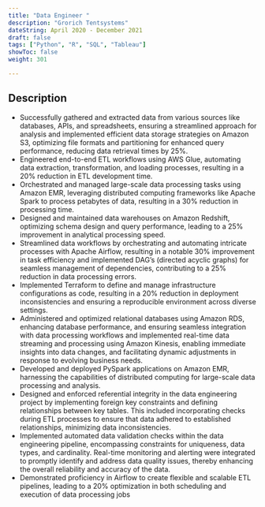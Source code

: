 ```yaml
---
title: "Data Engineer "
description: "Grorich Tentsystems"
dateString: April 2020 - December 2021
draft: false
tags: ["Python", "R", "SQL", "Tableau"]
showToc: false
weight: 301

--- 
```


## Description
- Successfully gathered and extracted data from various sources like databases, APIs, and spreadsheets, ensuring a streamlined approach for analysis and implemented efficient data storage strategies on Amazon S3, optimizing file formats and partitioning for enhanced query performance, reducing data retrieval times by 25%.
- Engineered end-to-end ETL workflows using AWS Glue, automating data extraction, transformation, and loading processes, resulting in a 20% reduction in ETL development time.
- Orchestrated and managed large-scale data processing tasks using Amazon EMR, leveraging distributed computing frameworks like Apache Spark to process petabytes of data, resulting in a 30% reduction in processing time.
- Designed and maintained data warehouses on Amazon Redshift, optimizing schema design and query performance, leading to a 25% improvement in analytical processing speed.
- Streamlined data workflows by orchestrating and automating intricate processes with Apache Airflow, resulting in a notable 30% improvement in task efficiency and implemented DAG’s (directed acyclic graphs) for seamless management of dependencies, contributing to a 25% reduction in data processing errors.
- Implemented Terraform to define and manage infrastructure configurations as code, resulting in a 20% reduction in deployment inconsistencies and ensuring a reproducible environment across diverse settings.
- Administered and optimized relational databases using Amazon RDS, enhancing database performance, and ensuring seamless integration with data processing workflows and implemented real-time data streaming and processing using Amazon Kinesis, enabling immediate insights into data changes, and facilitating dynamic adjustments in response to evolving business needs.
- Developed and deployed PySpark applications on Amazon EMR, harnessing the capabilities of distributed computing for large-scale data processing and analysis.
- Designed and enforced referential integrity in the data engineering project by implementing foreign key constraints and defining relationships between key tables. This included incorporating checks during ETL processes to ensure that data adhered to established relationships, minimizing data inconsistencies.
- Implemented automated data validation checks within the data engineering pipeline, encompassing constraints for uniqueness, data types, and cardinality. Real-time monitoring and alerting were integrated to promptly identify and address data quality issues, thereby enhancing the overall reliability and accuracy of the data.
- Demonstrated proficiency in Airflow to create flexible and scalable ETL pipelines, leading to a 20% optimization in both scheduling and execution of data processing jobs


<!-- - Conducted in-depth analysis of datasets using Python resulting in a 20% improvement in data quality and accuracy.
- Cleaned and standardized records, by reducing data entry errors by 40% and enhancing data integrity.
- Implemented data validation checks, reducing data discrepancies by 20% and ensuring high data accuracy.
- Developed and maintained 10+ complex SQL queries, optimizing data retrieval time by 30% and reducing database load.
- Created and presented 20+ interactive data visualizations using Tableau, improving data accessibility and understanding for stakeholders.
- Conducted A/B tests to optimize user engagement and analyzed results using R to make data-driven decisions.
- Managed key performance indicators (KPIs) and created interactive Tableau dashboards, contributing to a 15% enhancement in data-driven decision-making.
- Collaborated with cross-functional teams, including developers and business analysts, ensuring data-driven decisions and timely project deliveries.
- Assisted in generating daily, weekly, and monthly reports for senior management, ensuring accurate and timely information for decision-making. -->

